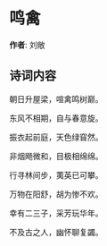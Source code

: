 # 鸣禽

**作者**: 刘敞

## 诗词内容

朝日升屋梁，喧禽鸣树巅。

东风不相期，自与春意旋。

振衣起前庭，天色绿窅然。

非烟飏微和，目极相绵绵。

行寻林间步，荑英已可攀。

万物在阳舒，胡为惨不欢。

幸有二三子，采芳玩华年。

不及古之人，幽怀聊复蠲。

